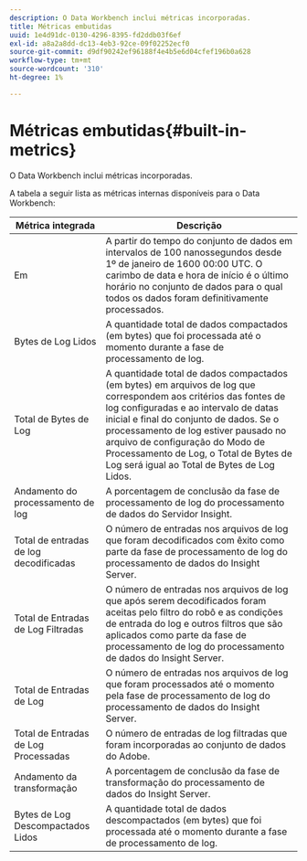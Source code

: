 ```yaml
---
description: O Data Workbench inclui métricas incorporadas.
title: Métricas embutidas
uuid: 1e4d91dc-0130-4296-8395-fd2ddb03f6ef
exl-id: a8a2a8dd-dc13-4eb3-92ce-09f02252ecf0
source-git-commit: d9df90242ef96188f4e4b5e6d04cfef196b0a628
workflow-type: tm+mt
source-wordcount: '310'
ht-degree: 1%

---
```


# Métricas embutidas{#built-in-metrics}

O Data Workbench inclui métricas incorporadas.

A tabela a seguir lista as métricas internas disponíveis para o Data Workbench:

| Métrica integrada | Descrição |
|---|---|
| Em | A partir do tempo do conjunto de dados em intervalos de 100 nanossegundos desde 1º de janeiro de 1600 00:00 UTC. O carimbo de data e hora de início é o último horário no conjunto de dados para o qual todos os dados foram definitivamente processados. |
| Bytes de Log Lidos | A quantidade total de dados compactados (em bytes) que foi processada até o momento durante a fase de processamento de log. |
| Total de Bytes de Log | A quantidade total de dados compactados (em bytes) em arquivos de log que correspondem aos critérios das fontes de log configuradas e ao intervalo de datas inicial e final do conjunto de dados. Se o processamento de log estiver pausado no arquivo de configuração do Modo de Processamento de Log, o Total de Bytes de Log será igual ao Total de Bytes de Log Lidos. |
| Andamento do processamento de log | A porcentagem de conclusão da fase de processamento de log do processamento de dados do Servidor Insight. |
| Total de entradas de log decodificadas | O número de entradas nos arquivos de log que foram decodificados com êxito como parte da fase de processamento de log do processamento de dados do Insight Server. |
| Total de Entradas de Log Filtradas | O número de entradas nos arquivos de log que após serem decodificados foram aceitas pelo filtro do robô e as condições de entrada do log e outros filtros que são aplicados como parte da fase de processamento de log do processamento de dados do Insight Server. |
| Total de Entradas de Log | O número de entradas nos arquivos de log que foram processados até o momento pela fase de processamento de log do processamento de dados do Insight Server. |
| Total de Entradas de Log Processadas | O número de entradas de log filtradas que foram incorporadas ao conjunto de dados do Adobe. |
| Andamento da transformação | A porcentagem de conclusão da fase de transformação do processamento de dados do Insight Server. |
| Bytes de Log Descompactados Lidos | A quantidade total de dados descompactados (em bytes) que foi processada até o momento durante a fase de processamento de log. |

